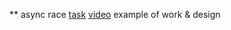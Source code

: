 ** async race
[task](https://github.com/rolling-scopes-school/tasks/blob/master/tasks/async-race.md#cross-check)
[video](https://disk.yandex.ru/i/NLAMIrKYo661sA) example of work & design
